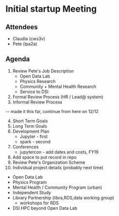 # Initial startup Meeting

## Attendees
* Claudia (cws3v)
* Pete (lpa2a)

## Agenda
1. Review Pete's Job Description
    * Open Data Lab
    * Physics Research
    * Community + Mental Health Research
    * Service to DSI
6. Formal Review Process (HR / Lead@ system)
7. Informal Review Process

-- made it this far, continue from here on 12/12

4. Short Term Goals
5. Long Term Goals
8. Development Plan
    * Jupyter - first 
    * spark - second
3. Conferences
    * jupytercon - add dates and costs, FY19
26. Add space to put record in repo
2. Review Pete's Organization Scheme
10. Individual project details (probably next time)
  * Open Data Lab
  * Physics Program
  * Mental Health / Community Program (urban)
  * Independent Study
  * Library Partnership (libra,RDS,data working group)
    * workshops for RDS
  * DSI HPC beyond Open Data Lab
